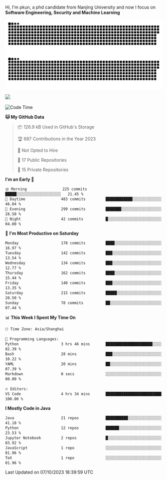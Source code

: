 Hi, I'm pkun, a phd candidate from Nanjing University and now I focus on **Software Engineering, Security and Machine Learning**

![GitHub Snake Light](https://github.com/pppppkun/pppppkun/blob/output/github-snake.svg#gh-light-mode-only)
![GitHub Snake dark](https://github.com/pppppkun/pppppkun/blob/output/github-snake-dark.svg#gh-dark-mode-only)

![](https://komarev.com/ghpvc/?username=pppppkun)
<!--START_SECTION:waka-->
![Code Time](http://img.shields.io/badge/Code%20Time-1%2C930%20hrs%206%20mins-blue)

**🐱 My GitHub Data** 

> 📦 126.9 kB Used in GitHub's Storage 
 > 
> 🏆 687 Contributions in the Year 2023
 > 
> 🚫 Not Opted to Hire
 > 
> 📜 17 Public Repositories 
 > 
> 🔑 15 Private Repositories 
 > 
**I'm an Early 🐤** 

```text
🌞 Morning                225 commits         █████░░░░░░░░░░░░░░░░░░░░   21.45 % 
🌆 Daytime                483 commits         ████████████░░░░░░░░░░░░░   46.04 % 
🌃 Evening                299 commits         ███████░░░░░░░░░░░░░░░░░░   28.50 % 
🌙 Night                  42 commits          █░░░░░░░░░░░░░░░░░░░░░░░░   04.00 % 
```
📅 **I'm Most Productive on Saturday** 

```text
Monday                   178 commits         ████░░░░░░░░░░░░░░░░░░░░░   16.97 % 
Tuesday                  142 commits         ███░░░░░░░░░░░░░░░░░░░░░░   13.54 % 
Wednesday                134 commits         ███░░░░░░░░░░░░░░░░░░░░░░   12.77 % 
Thursday                 162 commits         ████░░░░░░░░░░░░░░░░░░░░░   15.44 % 
Friday                   140 commits         ███░░░░░░░░░░░░░░░░░░░░░░   13.35 % 
Saturday                 215 commits         █████░░░░░░░░░░░░░░░░░░░░   20.50 % 
Sunday                   78 commits          ██░░░░░░░░░░░░░░░░░░░░░░░   07.44 % 
```


📊 **This Week I Spent My Time On** 

```text
🕑︎ Time Zone: Asia/Shanghai

💬 Programming Languages: 
Python                   3 hrs 46 mins       █████████████████████░░░░   82.39 % 
Bash                     28 mins             ███░░░░░░░░░░░░░░░░░░░░░░   10.22 % 
YAML                     20 mins             ██░░░░░░░░░░░░░░░░░░░░░░░   07.39 % 
Markdown                 0 secs              ░░░░░░░░░░░░░░░░░░░░░░░░░   00.00 % 

🔥 Editors: 
VS Code                  4 hrs 34 mins       █████████████████████████   100.00 % 
```

**I Mostly Code in Java** 

```text
Java                     21 repos            ██████████░░░░░░░░░░░░░░░   41.18 % 
Python                   12 repos            ██████░░░░░░░░░░░░░░░░░░░   23.53 % 
Jupyter Notebook         2 repos             █░░░░░░░░░░░░░░░░░░░░░░░░   03.92 % 
JavaScript               1 repo              ░░░░░░░░░░░░░░░░░░░░░░░░░   01.96 % 
TeX                      1 repo              ░░░░░░░░░░░░░░░░░░░░░░░░░   01.96 % 
```




 Last Updated on 07/10/2023 18:39:59 UTC
<!--END_SECTION:waka-->
